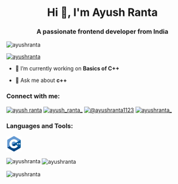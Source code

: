 <h1 align="center">Hi 👋, I'm Ayush Ranta</h1>
<h3 align="center">A passionate frontend developer from India</h3>

<p align="left"> <img src="https://komarev.com/ghpvc/?username=ayushranta&label=Profile%20views&color=0e75b6&style=flat" alt="ayushranta" /> </p>

<p align="left"> <a href="https://github.com/ryo-ma/github-profile-trophy"><img src="https://github-profile-trophy.vercel.app/?username=ayushranta" alt="ayushranta" /></a> </p>

- 🔭 I’m currently working on **Basics of C++**

- 💬 Ask me about **c++**

<h3 align="left">Connect with me:</h3>
<p align="left">
<a href="https://linkedin.com/in/ayush ranta" target="blank"><img align="center" src="https://raw.githubusercontent.com/rahuldkjain/github-profile-readme-generator/master/src/images/icons/Social/linked-in-alt.svg" alt="ayush ranta" height="30" width="40" /></a>
<a href="https://instagram.com/ayush_ranta_" target="blank"><img align="center" src="https://raw.githubusercontent.com/rahuldkjain/github-profile-readme-generator/master/src/images/icons/Social/instagram.svg" alt="ayush_ranta_" height="30" width="40" /></a>
<a href="https://www.hackerrank.com/@ayushranta1123" target="blank"><img align="center" src="https://raw.githubusercontent.com/rahuldkjain/github-profile-readme-generator/master/src/images/icons/Social/hackerrank.svg" alt="@ayushranta1123" height="30" width="40" /></a>
<a href="https://www.leetcode.com/ayushranta_" target="blank"><img align="center" src="https://raw.githubusercontent.com/rahuldkjain/github-profile-readme-generator/master/src/images/icons/Social/leet-code.svg" alt="ayushranta_" height="30" width="40" /></a>
</p>

<h3 align="left">Languages and Tools:</h3>
<p align="left"> <a href="https://www.w3schools.com/cpp/" target="_blank" rel="noreferrer"> <img src="https://raw.githubusercontent.com/devicons/devicon/master/icons/cplusplus/cplusplus-original.svg" alt="cplusplus" width="40" height="40"/> </a> </p>

<p><img align="left" src="https://github-readme-stats.vercel.app/api/top-langs?username=ayushranta&show_icons=true&locale=en&layout=compact" alt="ayushranta" /></p>

<p>&nbsp;<img align="center" src="https://github-readme-stats.vercel.app/api?username=ayushranta&show_icons=true&locale=en" alt="ayushranta" /></p>

<p><img align="center" src="https://github-readme-streak-stats.herokuapp.com/?user=ayushranta&" alt="ayushranta" /></p>
